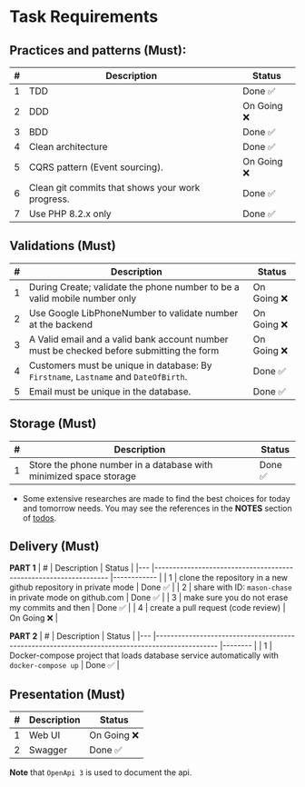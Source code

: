 # Task Requirements

## Practices and patterns (Must):
| # 	| Description                                      	| Status 	|
|---	|--------------------------------------------------	|--------	|
| 1 	| TDD                                              	| Done ✅ 	|
| 2 	| DDD                                              	| On Going ❌ 	|
| 3 	| BDD                                              	| Done ✅ 	|
| 4 	| Clean architecture                               	| Done ✅ 	|
| 5 	| CQRS pattern (Event sourcing).                   	| On Going ❌ 	|
| 6 	| Clean git commits that shows your work progress. 	| Done ✅ 	|
| 7 	| Use PHP 8.2.x only                               	| Done ✅ 	|

## Validations (Must)
| # 	| Description                                                                                     	| Status 	|
|---	|-------------------------------------------------------------------------------------------------	|--------	|
| 1 	| During Create; validate the phone number to be a valid mobile number only                       	| On Going ❌ 	|
| 2 	| Use Google LibPhoneNumber to validate number at the backend                                     	| On Going ❌ 	|
| 3 	| A Valid email and a valid bank account number must be checked before submitting the form        	| On Going ❌ 	|
| 4 	| Customers must be unique in database: By ```Firstname```, ```Lastname``` and ```DateOfBirth```. 	| Done ✅ 	|
| 5 	| Email must be unique in the database.                                                           	| Done ✅ 	|


## Storage (Must)
| # 	| Description                                                                                     	| Status 	|
|---	|-------------------------------------------------------------------------------------------------	|--------	|
| 1 	| Store the phone number in a database with minimized space storage                               	| Done ✅ 	|

* Some extensive researches are made to find the best choices for today and tomorrow needs. You may see the references in the **NOTES** section of [todos](./todos.md). 

## Delivery (Must)

**PART 1**
| # 	| Description                                                     	| Status     	|
|---	|-----------------------------------------------------------------	|------------	|
| 1 	| clone the repository in a new github repository in private mode 	| Done ✅     	|
| 2 	| share with ID: ```mason-chase``` in private mode on github.com  	| Done ✅     	|
| 3 	| make sure you do not erase my commits and then                  	| Done ✅     	|
| 4 	| create a pull request (code review)                             	| On Going ❌ 	|


**PART 2**
| # 	| Description                                                                                   	| Status 	|
|---	|-----------------------------------------------------------------------------------------------	|--------	|
| 1 	| Docker-compose project that loads database service automatically with ```docker-compose up``` 	| Done ✅ 	|



## Presentation (Must)
| # 	| Description 	| Status 	|
|---	|-------------	|--------	|
| 1 	| Web UI      	| On Going ❌ 	|
| 2 	| Swagger     	| Done ✅ 	|

**Note** that ```OpenApi 3``` is used to document the api.